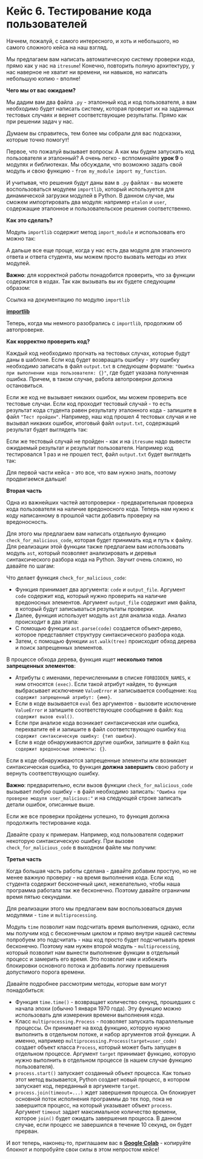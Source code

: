 # Кейс 6. Тестирование кода пользователей

Начнем, пожалуй, с самого интересного, и хоть и небольшого, но самого сложного кейса на наш взгляд.

Мы предлагаем вам написать автоматическую систему проверки кода, прямо как у нас на `itresume`! Конечно, повторить полную архитектуру, у нас наверное не хватит ни времени, ни навыков, но написать небольшую копию - вполне!

**Чего мы от вас ожидаем?**

Мы дадим вам два файла `.py` - эталонный код и код пользователя, а вам необходимо будет написать систему, которая проверит их на заданных тестовых случаях и вернет соответствующие результаты. Прямо как при решении задач у нас.

Думаем вы справитесь, тем более мы собрали для вас подсказки, которые точно помогут!

Первое, что пожалуй вызывает вопросы: А как мы будем запускать код пользователя и эталонный? А очень легко - всппоминайте **урок 9** о модулях и библиотеках. Мы обсуждали, что возможно задать свой модуль и свою функцию - `from my_module import my_function`.

И учитывая, что решения будут даны вам в `.py` файлах - вы можете воспользоваться модулем `importlib`, который используется для динамической загрузки модулей в Python. В данном случае, мы сможем импортировать два модуля: например `etalon` и `user`, содержащие эталонное и пользовательское решения соответственно.

**Как это сделать?**

Модуль `importlib` содержит метод `import_module` и использовать его можно так:

А дальше все еще проще, когда у нас есть два модуля для эталонного ответа и ответа студента, мы можем просто вызвать методы из этих модулей.

**Важно**: для корректной работы понадобится проверить, что за функции содержатся в кодах. Так как вызывать вы их будете следующим образом:

Ссылка на документацию по модулю `importlib`

[**importlib**](https://docs.python.org/3/library/importlib.html)

Теперь, когда мы немного разобрались с `importlib`, продолжим об автопроверке.

**Как корректно проверить код?**

Каждый код необходимо прогнать на тестовых случах, которые будут даны в шаблоне. Если код будет возвращать ошибку - эту ошибку необходимо записать в файл `output.txt` в следующем формате: `"Ошибка при выполнении кода пользователя: {}"`, где будет указана полученная ошибка. Причем, в таком случае, работа автопроверки должна остановиться.

Если же код не вызывает никаких ошибок, мы можем проверить все тестовые случаи. Если код проходит тестовый случай - то есть результат кода студента равен результату эталонного кода - запишите в файл `"Тест пройден"`. Например, наш код прошел 4 тестовых случая и не вызывал никаких ошибок, итоговый файл `output.txt`, содержащий результат будет выглядеть так:

Если же тестовый случай не пройден - как и на `itresume` надо вывести ожидаемый результат и результат пользователя. Например код тестировался 1 раз и не прошел тест, файл `output.txt` будет выглядеть так:

Для первой части кейса - это все, что вам нужно знать, поэтому продвигаемся дальше!

**Вторая часть**

Одна из важнейших частей автопроверки - предварительная проверка кода пользователя на наличие вредоносного кода. Теперь нам нужно к коду написанному в прошлой части добавить проверку на вредоносность.

Для этого мы предлагаем вам написать отдельную функцию `check_for_malicious_code`, которая будет принимать код и путь к файлу. Для реализации этой функции также предлагаем вам использовать модуль `ast`, который позволяет анализировать и деревья синтаксического разбора кода на Python. Звучит очень сложно, но давайте по шагам:

Что делает функция `check_for_malicious_code`:

- Функция принимает два аргумента: `code` и `output_file`. Аргумент `code` содержит код, который нужно проверить на наличие вредоносных элементов. Аргумент `output_file` содержит имя файла, в который будут записываться результаты проверки.
- Далее, функция использует модуль `ast` для анализа кода. Анализ происходит в два этапа:
- С помощью функции `ast.parse(code)` создается объект-дерево, которое представляет структуру синтаксического разбора кода.
- Затем, с помощью функции `ast.walk(tree)` происходит обход дерева и поиск запрещенных элементов.

В процессе обхода дерева, функция ищет **несколько типов запрещенных элементов**:

- Атрибуты с именами, перечисленными в списке `FORBIDDEN_NAMES`, к ним относятся `(exec)`. Если такой атрибут найден, то функция выбрасывает исключение `ValueError` и записывается сообщение: `Код содержит запрещенный атрибут: {имя}`.
- Если в коде вызывается `eval` без аргументов - вызовите исключение `ValueError` и запишите соответствующее сообщение в файл: `Код содержит вызов eval()`.
- Если при анализе кода возникает синтаксическая или ошибка, перехватите её и запишите в файл соответствующую ошибку `Код содержит синтаксическую ошибку: {тип ошибки}`.
- Если в коде обнаруживаются другие ошибки, запишите в файл `Код содержит вредоносные элементы: {}`.

Если в коде обнаруживаются запрещенные элементы или возникает синтаксическая ошибка, то функция **должна завершить** свою работу и вернуть соответствующую ошибку.

**Важно**: предварительно, если вызов функции `check_for_malicious_code` вызывает любую ошибку - в файл необходимо записать: `"Ошибка при проверке модуля user_malicious:"` и на следующей строке записать детали ошибок, описанные выше.

Если же все проверки пройдены успешно, то функция должна продолжить тестирование кода.

Давайте сразу к примерам. Например, код пользователя содержит некоторую синтаксическую ошибку. При вызове `check_for_malicious_code` в выходном файле мы получим:

**Третья часть**

Когда большая часть работы сделана - давайте добавим простую, но не менее важную проверку - на время выполнения кода. Если код студента содержит бесконечный цикл, нежелательно, чтобы наша программа работала так же бесконечно. Поэтому давайте ограничим время пятью секундами.

Для реализации этого мы предлагаем вам воспользоваться двумя модулями - `time` и `multiprocessing`.

Модуль `time` позволит нам подсчитать время выполнения, однако, если мы получим код с бесконечным циклом и прямо внутри нашей системы попробуем это подсчитать - наш код просто будет подсчитывать время бесконечно. Поэтому нам нужен второй модуль - `multiprocessing`, который позволит нам вынести выполнение функции в отдельный процесс и замерить его время. Это позволит нам и избежать блокировки основного потока и добавить логику превышения допустимого порога времени.

Давайте подробнее рассмотрим методы, которые вам могут понадобиться:

- Функция `time.time()` - возвращает количество секунд, прошедших с начала эпохи (обычно 1 января 1970 года). Эту функцию можно использовать для измерения времени выполнения кода.
- Класс `multiprocessing.Process` - позволяет запускать параллельные процессы. Он принимает на вход функцию, которую нужно выполнить в отдельном потоке, и набор аргументов этой функции. А именно, например `multiprocessing.Process(target=user_code)` создает объект класса `Process`, который может быть запущен в отдельном процессе. Аргумент `target` принимает функцию, которую нужно выполнить в отдельном процессе (в нашем случае функцию пользователя).
- `process.start()` запускает созданный объект процесса. Как только этот метод вызывается, Python создает новый процесс, в котором запускает код, переданный в аргументе `target`.
- `process.join(timeout=...)` ждет завершения процесса. Он блокирует основной поток исполнения программы до тех пор, пока не завершится процесс, на который указывает объект `process`. Аргумент `timeout` задает максимальное количество времени, которое `join()` будет ожидать завершения процесса. В данном случае, если процесс не завершился в течение 10 секунд, он будет прерван.

И вот теперь, наконец-то, приглашаем вас в [**Google Colab**](https://colab.research.google.com/drive/1Dw_H7TbCcx2pa7d8_iW3bB0EvxaGstWv?usp=sharing) - копируйте блокнот и попробуйте свои силы в этом непростом кейсе!
